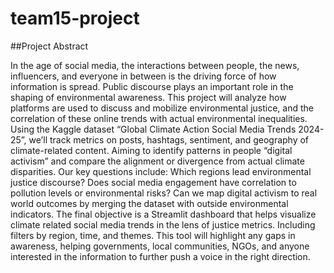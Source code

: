# team15-project

##Project Abstract 

In the age of social media, the interactions between people, the news, influencers, and everyone in between is the driving force of how information is spread. Public discourse plays an important role in the shaping of environmental awareness. This project will analyze how platforms are used to discuss and mobilize environmental justice, and the correlation of these online trends with actual environmental inequalities. Using the Kaggle dataset “Global Climate Action Social Media Trends 2024-25”, we’ll track metrics on posts, hashtags, sentiment, and geography of climate-related content. Aiming to identify patterns in people “digital activism” and compare the alignment or divergence from actual climate disparities. Our key questions include: Which regions lead environmental justice discourse? Does social media engagement have correlation to pollution levels or environmental risks? Can we map digital activism to real world outcomes by merging the dataset with outside environmental indicators. The final objective is a Streamlit dashboard that helps visualize climate related social media trends in the lens of justice metrics. Including filters by region, time, and themes. This tool will highlight any gaps in awareness, helping governments, local communities, NGOs, and anyone interested in the information to further push a voice in the right direction.
